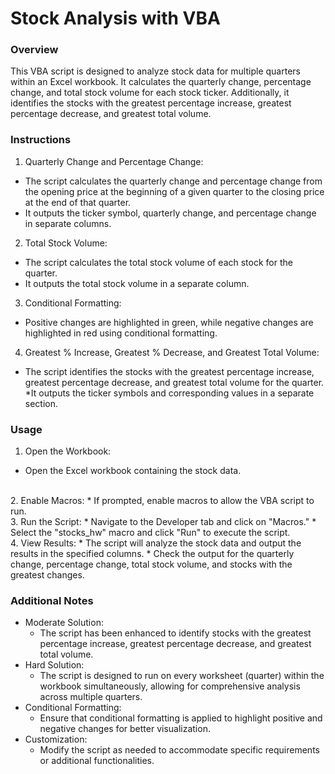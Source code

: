 # Stock Analysis with VBA
### Overview
This VBA script is designed to analyze stock data for multiple quarters within an Excel workbook. It calculates the quarterly change, percentage change, and total stock volume for each stock ticker. Additionally, it identifies the stocks with the greatest percentage increase, greatest percentage decrease, and greatest total volume.

### Instructions
1. Quarterly Change and Percentage Change:
* The script calculates the quarterly change and percentage change from the opening price at the beginning of a given quarter to the closing price at the end of that quarter.
* It outputs the ticker symbol, quarterly change, and percentage change in separate columns.
  
2. Total Stock Volume:
* The script calculates the total stock volume of each stock for the quarter.
* It outputs the total stock volume in a separate column.

3. Conditional Formatting:
* Positive changes are highlighted in green, while negative changes are highlighted in red using conditional formatting.
  
4. Greatest % Increase, Greatest % Decrease, and Greatest Total Volume:
* The script identifies the stocks with the greatest percentage increase, greatest percentage decrease, and greatest total volume for the quarter.
*It outputs the ticker symbols and corresponding values in a separate section.

### Usage
1. Open the Workbook:
* Open the Excel workbook containing the stock data.
 <br> 
2. Enable Macros:
* If prompted, enable macros to allow the VBA script to run.
  <br/> 
3. Run the Script:
* Navigate to the Developer tab and click on "Macros."
* Select the "stocks_hw" macro and click "Run" to execute the script.
  <br/> 
4. View Results:
* The script will analyze the stock data and output the results in the specified columns.
* Check the output for the quarterly change, percentage change, total stock volume, and stocks with the greatest changes.

### Additional Notes
* Moderate Solution:
  - The script has been enhanced to identify stocks with the greatest percentage increase, greatest percentage decrease, and greatest total volume.
* Hard Solution:
  - The script is designed to run on every worksheet (quarter) within the workbook simultaneously, allowing for comprehensive analysis across multiple quarters.
* Conditional Formatting:
  - Ensure that conditional formatting is applied to highlight positive and negative changes for better visualization.
* Customization:
  - Modify the script as needed to accommodate specific requirements or additional functionalities.
